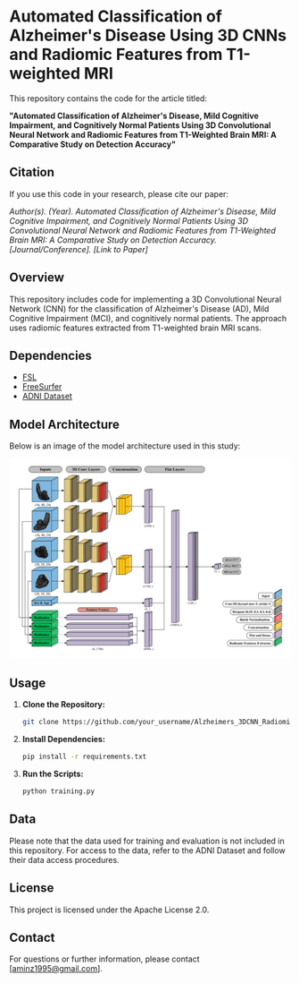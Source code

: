 # Automated Classification of Alzheimer's Disease Using 3D CNNs and Radiomic Features from T1-weighted MRI
This repository contains the code for the article titled:

**"Automated Classification of Alzheimer's Disease, Mild Cognitive Impairment, and Cognitively Normal Patients Using 3D Convolutional Neural Network and Radiomic Features from T1-Weighted Brain MRI: A Comparative Study on Detection Accuracy"**

## Citation

If you use this code in your research, please cite our paper:

*Author(s). (Year). Automated Classification of Alzheimer's Disease, Mild Cognitive Impairment, and Cognitively Normal Patients Using 3D Convolutional Neural Network and Radiomic Features from T1-Weighted Brain MRI: A Comparative Study on Detection Accuracy. [Journal/Conference]. [Link to Paper]*

## Overview

This repository includes code for implementing a 3D Convolutional Neural Network (CNN) for the classification of Alzheimer's Disease (AD), Mild Cognitive Impairment (MCI), and cognitively normal patients. The approach uses radiomic features extracted from T1-weighted brain MRI scans.

## Dependencies

- [FSL](https://fsl.fmrib.ox.ac.uk/fsl/fslwiki/FSL)
- [FreeSurfer](https://surfer.nmr.mgh.harvard.edu/)
- [ADNI Dataset](http://adni.loni.usc.edu/)

## Model Architecture

Below is an image of the model architecture used in this study:

![Model Architecture](https://github.com/aminz1995/Alzheimers_3DCNN_Radiomics/raw/main/images/model.jpg)

## Usage

1. **Clone the Repository:**
   
   ```bash
   git clone https://github.com/your_username/Alzheimers_3DCNN_Radiomics.git
   ```

2. **Install Dependencies:**
   
   ```bash
   pip install -r requirements.txt
   ```
  
3. **Run the Scripts:**

   ```bash
   python training.py
   ```

## Data
Please note that the data used for training and evaluation is not included in this repository. For access to the data, refer to the ADNI Dataset and follow their data access procedures.

## License
This project is licensed under the Apache License 2.0.

## Contact
For questions or further information, please contact [aminz1995@gmail.com].
   
